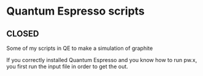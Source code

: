 # Quantum Espresso scripts
## CLOSED 


Some of my scripts in QE to make a simulation of graphite

If you correctly installed Quantum Espresso and you know how to run pw.x, you first run the input file in order to get the out.
